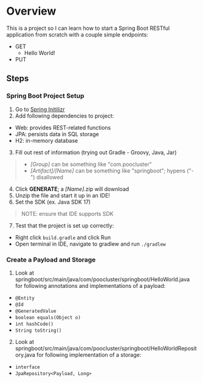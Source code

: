 # Overview
This is a project so I can learn how to start a Spring Boot RESTful application from scratch with a couple simple endpoints:
- GET
    - Hello World!
- PUT

## Steps
### Spring Boot Project Setup
1. Go to [Spring Initilizr](https://start.spring.io/)
2. Add following dependencies to project:
- Web: provides REST-related functions
- JPA: persists data in SQL storage
- H2: in-memory database
3. Fill out rest of information (trying out Gradle - Groovy, Java, Jar)
> - *[Group]* can be something like "com.poocluster"
> - *[Artifact]/[Name]* can be something like "springboot"; hypens ("-") disallowed

4. Click **GENERATE**; a *[Name]*.zip will download
5. Unzip the file and start it up in an IDE!
6. Set the SDK (ex. Java SDK 17)
> NOTE: ensure that IDE supports SDK
7. Test that the project is set up correctly:
- Right click `build.gradle` and click Run
- Open terminal in IDE, navigate to gradlew and run `./gradlew`

### Create a Payload and Storage
1. Look at springboot/src/main/java/com/poocluster/springboot/HelloWorld.java for following annotations and implementations of a payload:
- `@Entity`
- `@Id`
- `@GeneratedValue`
- `boolean equals(Object o)`
- `int hashCode()`
- `String toString()`
2. Look at springboot/src/main/java/com/poocluster/springboot/HelloWorldRepository.java for following implementation of a storage:
- `interface`
- `JpaRepository<Payload, Long>`